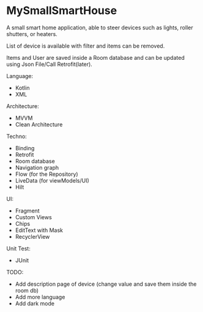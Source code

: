 # MySmallSmartHouse
A small smart home application, able to steer devices such as lights, roller shutters, or heaters.

List of device is available with filter and items can be removed.

Items and User are saved inside a Room database and can be updated using Json File/Call Retrofit(later).

Language:
- Kotlin
- XML

Architecture:
- MVVM
- Clean Architecture

Techno:
- Binding
- Retrofit
- Room database
- Navigation graph
- Flow (for the Repository)
- LiveData (for viewModels/UI)
- Hilt

UI:
- Fragment
- Custom Views
- Chips
- EditText with Mask
- RecyclerView

Unit Test:
- JUnit

TODO: 
- Add description page of device (change value and save them inside the room db)
- Add more language
- Add dark mode
